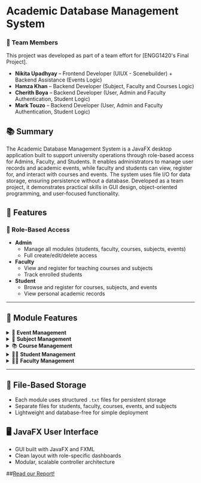 # Academic Database Management System	

### 👥 Team Members
This project was developed as part of a team effort for [ENGG1420's Final Project].

- **Nikita Upadhyay** – Frontend Developer (UIUX - Scenebuilder) + Backend Assistance (Events Logic)
- **Hamza Khan** – Backend Developer (Subject, Faculty and Courses Logic)
- **Cherith Boya** – Backend Developer (User, Admin and Faculty Authentication, Student Logic)
- **Mark Touzo** – Backend Developer (User, Admin and Faculty Authentication, Student Logic)

## 📚 Summary  
The Academic Database Management System is a JavaFX desktop application built to support university operations through role-based access for Admins, Faculty, and Students. It enables administrators to manage user records and academic events, while faculty and students can view, register for, and interact with courses and events. The system uses file I/O for data storage, ensuring persistence without a database. Developed as a team project, it demonstrates practical skills in GUI design, object-oriented programming, and user-focused functionality.

## 🚀 Features  

### 🔐 Role-Based Access
- **Admin**
  - Manage all modules (students, faculty, courses, subjects, events)
  - Full create/edit/delete access
- **Faculty**
  - View and register for teaching courses and subjects
  - Track enrolled students
- **Student**
  - Browse and register for courses, subjects, and events
  - View personal academic records

---

## 📁 Module Features

<details>
<summary>📅 <strong>Event Management</strong></summary>

- Create, edit, and delete academic events
- Scrollable and searchable event list view
- View event capacity and registered participants
- Students can register for upcoming events
</details>

<details>
<summary>📘 <strong>Subject Management</strong></summary>

- Admins can add and assign subjects to faculty
- Students can view and register for available subjects
- Each subject linked with unique codes and course associations
</details>

<details>
<summary>📚 <strong>Course Management</strong></summary>

- Add, view, and manage academic courses
- Display course capacity, registration count, and assigned faculty
- Faculty can register to teach courses
- Students can browse and enroll in courses
</details>

<details>
<summary>👨‍🎓 <strong>Student Management</strong></summary>

- Admins can create, edit, and delete student records
- Stores student ID, name, program, and enrollments
- Students can view personal registrations and academic info
</details>

<details>
<summary>👩‍🏫 <strong>Faculty Management</strong></summary>

- Manage faculty profiles with code, name, and contact info
- Assign courses and subjects to faculty
- Faculty can view assigned teaching load and responsibilities
</details>

---

## 💾 File-Based Storage

- Each module uses structured `.txt` files for persistent storage
- Separate files for students, faculty, courses, events, and subjects
- Lightweight and database-free for simple deployment

## 🖥️ JavaFX User Interface

- GUI built with JavaFX and FXML
- Clean layout with role-specific dashboards
- Modular, scalable controller architecture

##[Read our Report!](https://example.com)
